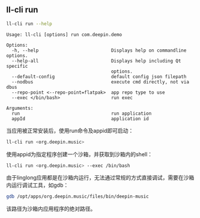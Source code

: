 ## ll-cli run

```bash
ll-cli run --help
```

```plain
Usage: ll-cli [options] run com.deepin.demo

Options:
  -h, --help                           Displays help on commandline options.
  --help-all                           Displays help including Qt specific
                                       options.
  --default-config                     default config json filepath
  --nodbus                             execute cmd directly, not via dbus
  --repo-point <--repo-point=flatpak>  app repo type to use
  --exec </bin/bash>                   run exec

Arguments:
  run                                  run application
  appId                                application id
```

当应用被正常安装后，使用run命令及appid即可启动：

```bash
ll-cli run <org.deepin.music>
```

使用appid为指定程序创建一个沙箱，并获取到沙箱内的shell：
```bash
ll-cli run <org.deepin.music> --exec /bin/bash
```

由于linglong应用都是在沙箱内运行，无法通过常规的方式直接调试，需要在沙箱内运行调试工具，如gdb：

```bash
gdb /opt/apps/org.deepin.music/files/bin/deepin-music
```
该路径为沙箱内应用程序的绝对路径。